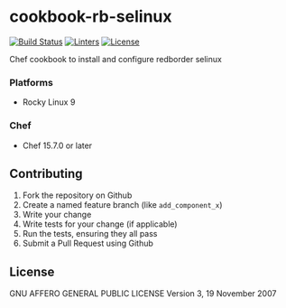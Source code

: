# cookbook-rb-selinux
[![Build Status][build-shield]][build-url]
[![Linters][linters-shield]][linters-url]
[![License][license-shield]][license-url]

<!-- Badges -->
[build-shield]: https://github.com/redBorder/cookbook-rb-selinux/actions/workflows/rpm.yml/badge.svg?branch=master
[build-url]: https://github.com/redBorder/cookbook-rb-selinux/actions/workflows/rpm.yml?query=branch%3Amaster
[linters-shield]: https://github.com/redBorder/cookbook-rb-selinux/actions/workflows/lint.yml/badge.svg?event=push
[linters-url]: https://github.com/redBorder/cookbook-rb-selinux/actions/workflows/lint.yml
[license-shield]: https://img.shields.io/badge/license-AGPLv3-blue.svg
[license-url]: https://github.com/cookbook-rb-selinux/blob/HEAD/LICENSE

Chef cookbook to install and configure redborder selinux

### Platforms

- Rocky Linux 9

### Chef

- Chef 15.7.0 or later

## Contributing

1. Fork the repository on Github
2. Create a named feature branch (like `add_component_x`)
3. Write your change
4. Write tests for your change (if applicable)
5. Run the tests, ensuring they all pass
6. Submit a Pull Request using Github

## License

GNU AFFERO GENERAL PUBLIC LICENSE Version 3, 19 November 2007
